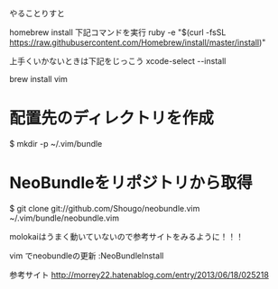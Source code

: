 
やることりすと

homebrew install 
下記コマンドを実行
ruby -e "$(curl -fsSL https://raw.githubusercontent.com/Homebrew/install/master/install)"

上手くいかないときは下記をじっこう
xcode-select --install

brew install vim








# 配置先のディレクトリを作成
$ mkdir -p ~/.vim/bundle
# NeoBundleをリポジトリから取得
$ git clone git://github.com/Shougo/neobundle.vim ~/.vim/bundle/neobundle.vim



molokaiはうまく動いていないので参考サイトをみるように！！！


vim でneobundleの更新
:NeoBundleInstall



参考サイト
http://morrey22.hatenablog.com/entry/2013/06/18/025218
